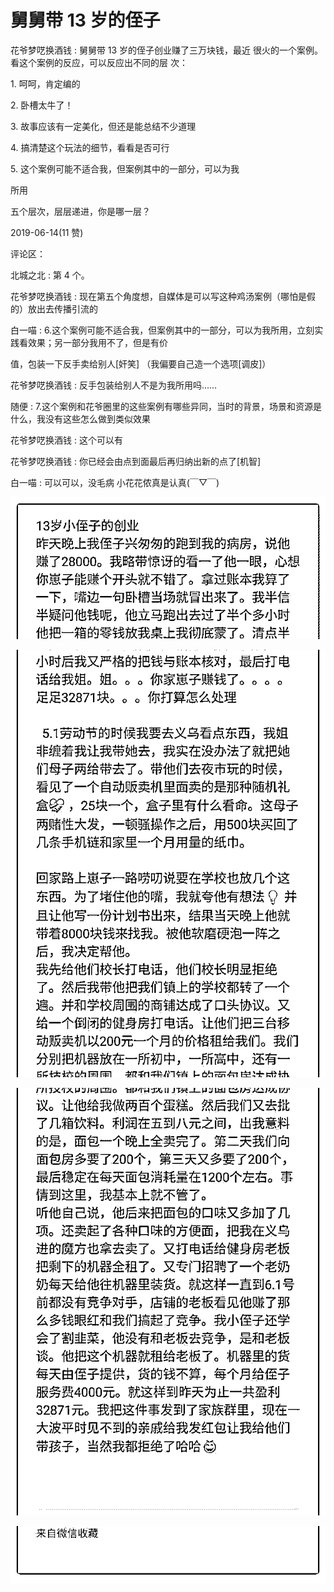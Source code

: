 # 舅舅带 13 岁的侄子

花爷梦呓换酒钱 : 舅舅带 13 岁的侄子创业赚了三万块钱，最近 很火的一个案例。看这个案例的反应，可以反应出不同的层 次：

1\. 呵呵，肯定编的

2\. 卧槽太牛了！

3\. 故事应该有一定美化，但还是能总结不少道理

4\. 搞清楚这个玩法的细节，看看是否可行

5\. 这个案例可能不适合我，但案例其中的一部分，可以为我

所用

五个层次，层层递进，你是哪一层？

2019-06-14(11 赞)

评论区：

北城之北 : 第 4 个。

花爷梦呓换酒钱 : 现在第五个角度想，自媒体是可以写这种鸡汤案例（哪怕是假的）放出去传播引流的

白一喵 : 6.这个案例可能不适合我，但案例其中的一部分，可以为我所用，立刻实践看效果；另一部分我用不了，但是有价

值，包装一下反手卖给别人[奸笑] （我偏要自己造一个选项[调皮]）

花爷梦呓换酒钱 : 反手包装给别人不是为我所用吗……

随便 : 7.这个案例和花爷圈里的这些案例有哪些异同，当时的背景，场景和资源是什么，我没有这些怎么做到类似效果

花爷梦呓换酒钱 : 这个可以有

花爷梦呓换酒钱 : 你已经会由点到面最后再归纳出新的点了[机智]

白一喵 : 可以可以，没毛病 小花花侬真是认真(￣▽￣)

![image](img/Image_221.png)

![image](img/Image_222.png)

![image](img/Image_223.png)

![image](img/Image_224.png)